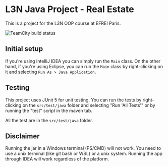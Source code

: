 # L3N Java Project - Real Estate

This is a project for the L3N OOP course at EFREI Paris.

![TeamCity build status](https://city.lostanddead.co.uk/app/rest/builds/buildType:id:Poulette_L3nJavaProject_Build/statusIcon.svg)

## Initial setup

If you're using IntelliJ IDEA you can simply run the `Main` class.
On the other hand, if you're using Eclipse, you can run the `Main` class by right-clicking on it and selecting `Run As > Java Application`.

## Testing

This project uses JUnit 5 for unit testing. You can run the tests by right-clicking on the `src/test/java` folder and selecting "Run 'All Tests'" or by running the "test" script in the maven tab.

All the test are in the `src/test/java` folder.

## Disclaimer

Running the jar in a Windows terminal (PS/CMD) will not work. You need to use a unix terminal (like git bash or WSL) or a unix system. Running the app through IDEA will work regardless of the platform.